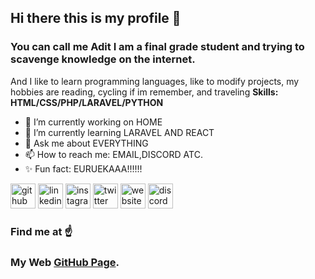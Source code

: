 ## Hi there this is my profile :wave:
### You can call me **Adit**  I am a final grade student and trying to scavenge knowledge on the internet.

And I like to learn programming languages, like to modify projects, my hobbies are reading, cycling if im remember, and traveling
**Skills:  HTML/CSS/PHP/LARAVEL/PYTHON**
- 🔭 I’m currently working on HOME
- 🌱 I’m currently learning LARAVEL AND REACT
- 💬 Ask me about EVERYTHING
- 📫 How to reach me: EMAIL,DISCORD ATC.
- :sparkles: Fun fact: EURUEKAAA!!!!!!

[<img src='https://cdn.jsdelivr.net/npm/simple-icons@3.0.1/icons/github.svg' alt='github' height='40'>](https://github.com/aditrachman)     [<img src='https://cdn.jsdelivr.net/npm/simple-icons@3.0.1/icons/linkedin.svg' alt='linkedin' height='40'>](https://www.linkedin.com/in/AditRachman/)     [<img src='https://cdn.jsdelivr.net/npm/simple-icons@3.0.1/icons/instagram.svg' alt='instagram' height='40'>](https://www.instagram.com/aditrachman23/)     [<img src='https://cdn.jsdelivr.net/npm/simple-icons@3.0.1/icons/twitter.svg' alt='twitter' height='40'>](https://twitter.com/aditrachman4)     [<img src='https://cdn.jsdelivr.net/npm/simple-icons@3.0.1/icons/icloud.svg' alt='website' height='40'>](aditrachman.github.io)     [<img src='https://cdn.jsdelivr.net/npm/simple-icons@3.0.1/icons/discord.svg' alt='discord' height='40'>](KIN#1180)  
### Find me at :point_up:
### My Web [GitHub Page](https://aditrachman.github.io/).
